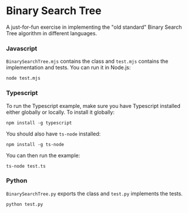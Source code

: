 # Binary Search Tree

A just-for-fun exercise in implementing the "old standard" Binary Search Tree algorithm in 
different languages.

### Javascript
```BinarySearchTree.mjs``` contains the class and ```test.mjs``` contains the implementation 
and tests.  You can run it in Node.js:

```node test.mjs```

### Typescript 

To run the Typescript example, make sure you have Typescript installed either globally or locally.  To install it globally:

```npm install -g typescript```

You should also have ```ts-node``` installed:

```npm install -g ts-node```

You can then run the example:

```ts-node test.ts```

### Python

```BinarySearchTree.py``` exports the class and ```test.py``` implements the tests.

```python test.py```